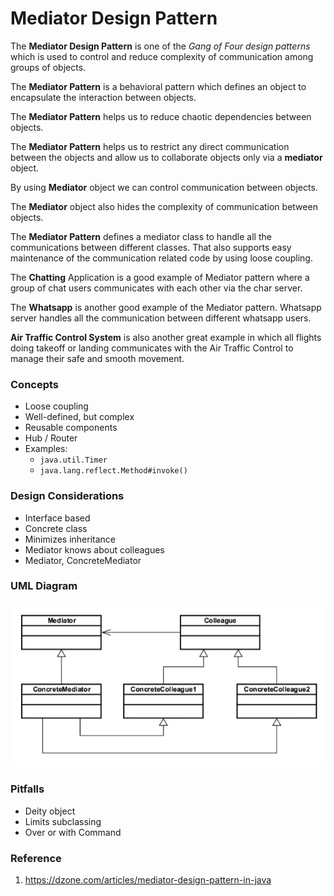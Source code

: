 # Mediator Design Pattern

The **Mediator Design Pattern** is one of the _Gang of Four design patterns_ which is used to control and
reduce complexity of communication among groups of objects.

The **Mediator Pattern** is a behavioral pattern which defines an object to encapsulate the interaction between objects.

The **Mediator Pattern** helps us to reduce chaotic dependencies between objects.

The **Mediator Pattern** helps us to restrict any direct communication between the objects and allow us
to collaborate objects only via a **mediator** object.

By using **Mediator** object we can control communication between objects.

The **Mediator** object also hides the complexity of communication between objects.

The **Mediator Pattern** defines a mediator class to handle all the communications between different classes.
That also supports easy maintenance of the communication related code by using loose coupling.

The **Chatting** Application is a good example of Mediator pattern where a group of chat users communicates
 with each other via the char server.

The **Whatsapp** is another good example of the Mediator pattern.
Whatsapp server handles all the communication between different whatsapp users.

**Air Traffic Control System** is also another great example in which all flights doing takeoff or landing communicates
 with the Air Traffic Control to manage their safe and smooth movement.

### Concepts

* Loose coupling
* Well-defined, but complex
* Reusable components
* Hub / Router
* Examples:
    * `java.util.Timer`
    * `java.lang.reflect.Method#invoke()`

### Design Considerations

* Interface based
* Concrete class
* Minimizes inheritance
* Mediator knows about colleagues
* Mediator, ConcreteMediator

### UML Diagram

![uml diagram](../../../../../../../../.github/uploads/uml/mediator.png)

### Pitfalls

* Deity object
* Limits subclassing
* Over or with Command

### Reference

1. https://dzone.com/articles/mediator-design-pattern-in-java